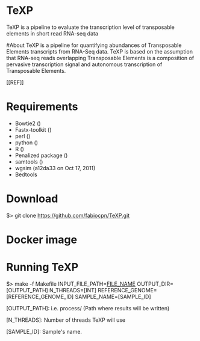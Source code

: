 # TeXP
TeXP is a pipeline to evaluate the transcription level of transposable elements in short read RNA-seq data

#About
TeXP is a pipeline for quantifying abundances of Transposable Elements transcripts from RNA-Seq data. TeXP is based on the assumption that RNA-seq reads overlapping Transposable Elements is a composition of pervasive transcription signal and autonomous transcription of Transposable Elements.

[[REF]]

# Requirements
 - Bowtie2 ()
 - Fastx-toolkit ()
 - perl ()
 - python ()
 - R ()
  - Penalized package ()
 - samtools ()
 - wgsim (a12da33  on Oct 17, 2011)
 - Bedtools
 
# Download
 $> git clone https://github.com/fabiocpn/TeXP.git

# Docker image


# Running TeXP
 $> make -f Makefile INPUT_FILE_PATH=[FILE_NAME] OUTPUT_DIR=[OUTPUT_PATH] N_THREADS=[INT] REFERENCE_GENOME=[REFERENCE_GENOME_ID] SAMPLE_NAME=[SAMPLE_ID]

 [FILE_NAME]: *.fastq/*.fq.gz/*.sra 

 [OUTPUT_PATH]: i.e. process/ (Path where results will be written)

 [N_THREADS]:  Number of threads TeXP will use

 [REFERENCE_GENOME]: hg19|hg38

 [SAMPLE_ID]: Sample's name.


